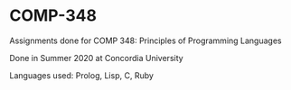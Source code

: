 # COMP-348
Assignments done for COMP 348: Principles of Programming Languages

Done in Summer 2020 at Concordia University

Languages used: Prolog, Lisp, C, Ruby
